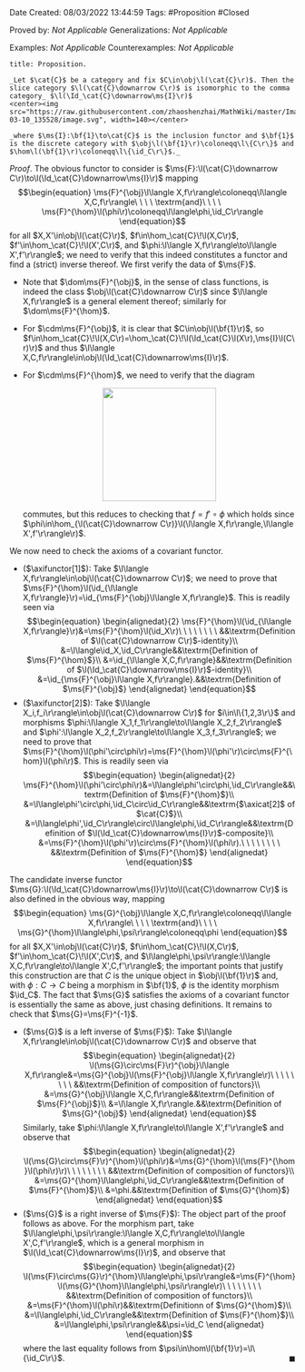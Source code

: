 <br />
<br />

Date Created: 08/03/2022 13:44:59
Tags: #Proposition #Closed 

Proved by: _Not Applicable_
Generalizations: _Not Applicable_

Examples: _Not Applicable_
Counterexamples: _Not Applicable_

``` ad-Proposition
title: Proposition.

_Let $\cat{C}$ be a category and fix $C\in\obj\l(\cat{C}\r)$. Then the slice category $\l(\cat{C}\downarrow C\r)$ is isomorphic to the comma category_ $\l(\Id_\cat{C}\downarrow\ms{I}\r)$
<center><img src="https://raw.githubusercontent.com/zhaoshenzhai/MathWiki/master/Images/2022-03-10_135528/image.svg", width=140></center>

_where $\ms{I}:\bf{1}\to\cat{C}$ is the inclusion functor and $\bf{1}$ is the discrete category with $\obj\l(\bf{1}\r)\coloneqq\l\{C\r\}$ and $\hom\l(\bf{1}\r)\coloneqq\l\{\id_C\r\}$._

```

_Proof_. The obvious functor to consider is $\ms{F}:\l(\cat{C}\downarrow C\r)\to\l(\Id_\cat{C}\downarrow\ms{I}\r)$ mapping
$$\begin{equation}
    \ms{F}^{\obj}\l\langle X,f\r\rangle\coloneqq\l\langle X,C,f\r\rangle\ \ \ \ \textrm{and}\ \ \ \ \ms{F}^{\hom}\l(\phi\r)\coloneqq\l\langle\phi,\id_C\r\rangle
\end{equation}$$
for all $X,X'\in\obj\l(\cat{C}\r)$, $f\in\hom_\cat{C}\!\l(X,C\r)$, $f'\in\hom_\cat{C}\!\l(X',C\r)$, and $\phi:\l\langle X,f\r\rangle\to\l\langle X',f'\r\rangle$; we need to verify that this indeed constitutes a functor and find a (strict) inverse thereof. We first verify the data of $\ms{F}$.
* Note that $\dom\ms{F}^{\obj}$, in the sense of class functions, is indeed the class $\obj\l(\cat{C}\downarrow C\r)$ since $\l\langle X,f\r\rangle$ is a general element thereof; similarly for $\dom\ms{F}^{\hom}$.
* For $\cdm\ms{F}^{\obj}$, it is clear that $C\in\obj\l(\bf{1}\r)$, so $f\in\hom_\cat{C}\!\l(X,C\r)=\hom_\cat{C}\!\l(\Id_\cat{C}\l(X\r),\ms{I}\l(C\r)\r)$ and thus $\l\langle X,C,f\r\rangle\in\obj\l(\Id_\cat{C}\downarrow\ms{I}\r)$.
* For $\cdm\ms{F}^{\hom}$, we need to verify that the diagram
  <center><img src="https://raw.githubusercontent.com/zhaoshenzhai/MathWiki/master/Images/2022-03-10_164625/image.svg", width=200></center>

    commutes, but this reduces to checking that $f=f'\circ\phi$ which holds since $\phi\in\hom_{\l(\cat{C}\downarrow C\r)}\l(\l\langle X,f\r\rangle,\l\langle X',f'\r\rangle\r)$.

We now need to check the axioms of a covariant functor.
* ($\axifunctor[1]$): Take $\l\langle X,f\r\rangle\in\obj\l(\cat{C}\downarrow C\r)$; we need to prove that $\ms{F}^{\hom}\l(\id_{\l\langle X,f\r\rangle}\r)=\id_{\ms{F}^{\obj}\l\langle X,f\r\rangle}$. This is readily seen via
$$\begin{equation}
    \begin{alignedat}{2}
        \ms{F}^{\hom}\l(\id_{\l\langle X,f\r\rangle}\r)&=\ms{F}^{\hom}\l(\id_X\r)\ \ \ \ \ \ \ \ &&\textrm{Definition of $\l(\cat{C}\downarrow C\r)$-identity}\\
        &=\l\langle\id_X,\id_C\r\rangle&&\textrm{Definition of $\ms{F}^{\hom}$}\\
        &=\id_{\l\langle X,C,f\r\rangle}&&\textrm{Definition of $\l(\Id_\cat{C}\downarrow\ms{I}\r)$-identity}\\
        &=\id_{\ms{F}^{\obj}\l\langle X,f\r\rangle}.&&\textrm{Definition of $\ms{F}^{\obj}$}
    \end{alignedat}
\end{equation}$$
* ($\axifunctor[2]$): Take $\l\langle X_i,f_i\r\rangle\in\obj\l(\cat{C}\downarrow C\r)$ for $i\in\l\{1,2,3\r\}$ and morphisms $\phi:\l\langle X_1,f_1\r\rangle\to\l\langle X_2,f_2\r\rangle$ and $\phi':\l\langle X_2,f_2\r\rangle\to\l\langle X_3,f_3\r\rangle$; we need to prove that $\ms{F}^{\hom}\l(\phi'\circ\phi\r)=\ms{F}^{\hom}\l(\phi'\r)\circ\ms{F}^{\hom}\l(\phi\r)$. This is readily seen via
$$\begin{equation}
    \begin{alignedat}{2}
        \ms{F}^{\hom}\l(\phi'\circ\phi\r)&=\l\langle\phi'\circ\phi,\id_C\r\rangle&&\textrm{Definition of $\ms{F}^{\hom}$}\\
        &=\l\langle\phi'\circ\phi,\id_C\circ\id_C\r\rangle&&\textrm{$\axicat[2]$ of $\cat{C}$}\\
        &=\l\langle\phi',\id_C\r\rangle\circ\l\langle\phi,\id_C\r\rangle&&\textrm{Definition of $\l(\Id_\cat{C}\downarrow\ms{I}\r)$-composite}\\
        &=\ms{F}^{\hom}\l(\phi'\r)\circ\ms{F}^{\hom}\l(\phi\r).\ \ \ \ \ \ \ \ &&\textrm{Definition of $\ms{F}^{\hom}$}
    \end{alignedat}
\end{equation}$$

The candidate inverse functor $\ms{G}:\l(\Id_\cat{C}\downarrow\ms{I}\r)\to\l(\cat{C}\downarrow C\r)$ is also defined in the obvious way, mapping
$$\begin{equation}
    \ms{G}^{\obj}\l\langle X,C,f\r\rangle\coloneqq\l\langle X,f\r\rangle\ \ \ \ \textrm{and}\ \ \ \ \ms{G}^{\hom}\l\langle\phi,\psi\r\rangle\coloneqq\phi
\end{equation}$$
for all $X,X'\in\obj\l(\cat{C}\r)$, $f\in\hom_\cat{C}\!\l(X,C\r)$, $f'\in\hom_\cat{C}\!\l(X',C\r)$, and $\l\langle\phi,\psi\r\rangle:\l\langle X,C,f\r\rangle\to\l\langle X',C,f'\r\rangle$; the important points that justify this construction are that $C$ is the unique object in $\obj\l(\bf{1}\r)$ and, with $\phi:C\to C$ being a morphism in $\bf{1}$, $\phi$ is the identity morphism $\id_C$. The fact that $\ms{G}$ satisfies the axioms of a covariant functor is essentially the same as above, just chasing definitions. It remains to check that $\ms{G}=\ms{F}^{-1}$.
* ($\ms{G}$ is a left inverse of $\ms{F}$): Take $\l\langle X,f\r\rangle\in\obj\l(\cat{C}\downarrow C\r)$ and observe that
$$\begin{equation}
    \begin{alignedat}{2}
        \l(\ms{G}\circ\ms{F}\r)^{\obj}\l\langle X,f\r\rangle&=\ms{G}^{\obj}\l(\ms{F}^{\obj}\l\langle X,f\r\rangle\r)\ \ \ \ \ \ \ \ &&\textrm{Definition of composition of functors}\\
        &=\ms{G}^{\obj}\l\langle X,C,f\r\rangle&&\textrm{Definition of $\ms{F}^{\obj}$}\\
        &=\l\langle X,f\r\rangle.&&\textrm{Definition of $\ms{G}^{\obj}$}
    \end{alignedat}
\end{equation}$$
Similarly, take $\phi:\l\langle X,f\r\rangle\to\l\langle X',f'\r\rangle$ and observe that
$$\begin{equation}
    \begin{alignedat}{2}
        \l(\ms{G}\circ\ms{F}\r)^{\hom}\l(\phi\r)&=\ms{G}^{\hom}\l(\ms{F}^{\hom}\l(\phi\r)\r)\ \ \ \ \ \ \ \ &&\textrm{Definition of composition of functors}\\
        &=\ms{G}^{\hom}\l\langle\phi,\id_C\r\rangle&&\textrm{Definition of $\ms{F}^{\hom}$}\\
        &=\phi.&&\textrm{Definition of $\ms{G}^{\hom}$}
    \end{alignedat}
\end{equation}$$
* ($\ms{G}$ is a right inverse of $\ms{F}$): The object part of the proof follows as above. For the morphism part, take $\l\langle\phi,\psi\r\rangle:\l\langle X,C,f\r\rangle\to\l\langle X',C,f'\r\rangle$, which is a general morphism in $\l(\Id_\cat{C}\downarrow\ms{I}\r)$, and observe that
$$\begin{equation}
    \begin{alignedat}{2}
        \l(\ms{F}\circ\ms{G}\r)^{\hom}\l\langle\phi,\psi\r\rangle&=\ms{F}^{\hom}\l(\ms{G}^{\hom}\l\langle\phi,\psi\r\rangle\r)\ \ \ \ \ \ \ \ &&\textrm{Definition of composition of functors}\\
        &=\ms{F}^{\hom}\l(\phi\r)&&\textrm{Definitionn of $\ms{G}^{\hom}$}\\
        &=\l\langle\phi,\id_C\r\rangle&&\textrm{Definition of $\ms{F}^{\hom}$}\\
        &=\l\langle\phi,\psi\r\rangle&&\psi=\id_C
    \end{alignedat}
\end{equation}$$
where the last equality follows from $\psi\in\hom\l(\bf{1}\r)=\l\{\id_C\r\}$.<span style="float:right;">$\blacksquare$</span>
